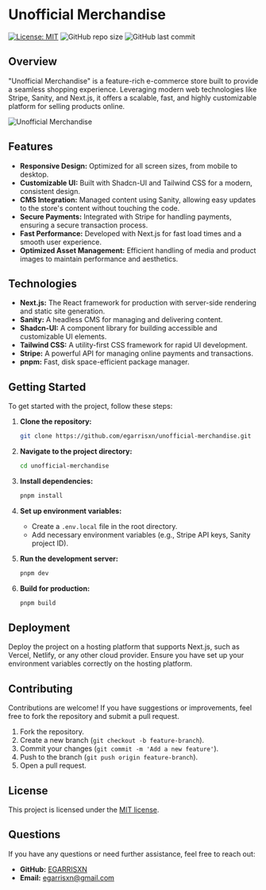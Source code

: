 # **Unofficial Merchandise**

[![License: MIT](https://img.shields.io/badge/License-MIT-yellow.svg)](https://opensource.org/licenses/MIT) ![GitHub repo size](https://img.shields.io/github/repo-size/egarrisxn/unofficial-merchandise) ![GitHub last commit](https://img.shields.io/github/last-commit/egarrisxn/unofficial-merchandise)

## Overview

"Unofficial Merchandise" is a feature-rich e-commerce store built to provide a seamless shopping experience. Leveraging modern web technologies like Stripe, Sanity, and Next.js, it offers a scalable, fast, and highly customizable platform for selling products online.

![Unofficial Merchandise](https://github.com/egarrisxn/unofficial-merchandise/assets/126130230/5e99b3bb-1584-4c2f-9143-7f00080ca185)

## **Features**

- **Responsive Design:** Optimized for all screen sizes, from mobile to desktop.
- **Customizable UI:** Built with Shadcn-UI and Tailwind CSS for a modern, consistent design.
- **CMS Integration:** Managed content using Sanity, allowing easy updates to the store's content without touching the code.
- **Secure Payments:** Integrated with Stripe for handling payments, ensuring a secure transaction process.
- **Fast Performance:** Developed with Next.js for fast load times and a smooth user experience.
- **Optimized Asset Management:** Efficient handling of media and product images to maintain performance and aesthetics.

## **Technologies**

- **Next.js:** The React framework for production with server-side rendering and static site generation.
- **Sanity:** A headless CMS for managing and delivering content.
- **Shadcn-UI:** A component library for building accessible and customizable UI elements.
- **Tailwind CSS:** A utility-first CSS framework for rapid UI development.
- **Stripe:** A powerful API for managing online payments and transactions.
- **pnpm:** Fast, disk space-efficient package manager.

## **Getting Started**

To get started with the project, follow these steps:

1. **Clone the repository:**

   ```bash
   git clone https://github.com/egarrisxn/unofficial-merchandise.git
   ```

2. **Navigate to the project directory:**

   ```bash
   cd unofficial-merchandise
   ```

3. **Install dependencies:**

   ```bash
   pnpm install
   ```

4. **Set up environment variables:**

   - Create a `.env.local` file in the root directory.
   - Add necessary environment variables (e.g., Stripe API keys, Sanity project ID).

5. **Run the development server:**

   ```bash
   pnpm dev
   ```

6. **Build for production:**

   ```bash
   pnpm build
   ```

## **Deployment**

Deploy the project on a hosting platform that supports Next.js, such as Vercel, Netlify, or any other cloud provider. Ensure you have set up your environment variables correctly on the hosting platform.

## **Contributing**

Contributions are welcome! If you have suggestions or improvements, feel free to fork the repository and submit a pull request.

1. Fork the repository.
2. Create a new branch (`git checkout -b feature-branch`).
3. Commit your changes (`git commit -m 'Add a new feature'`).
4. Push to the branch (`git push origin feature-branch`).
5. Open a pull request.

## **License**

This project is licensed under the [MIT license](https://opensource.org/licenses/MIT).

## **Questions**

If you have any questions or need further assistance, feel free to reach out:

- **GitHub:** [EGARRISXN](https://github.com/EGARRISXN)
- **Email:** [egarrisxn@gmail.com](mailto:egarrisxn@gmail.com)
